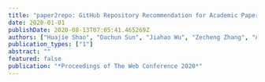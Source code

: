 ```yaml
---
title: "paper2repo: GitHub Repository Recommendation for Academic Papers"
date: 2020-01-01
publishDate: 2020-08-13T07:05:41.465269Z
authors: ["Huajie Shao", "Dachun Sun", "Jiahao Wu", "Zecheng Zhang", "Aston Zhang", "Shuochao Yao", "Shengzhong Liu", "Tianshi Wang", "Chao Zhang", "Tarek Abdelzaher"]
publication_types: ["1"]
abstract: ""
featured: false
publication: "*Proceedings of The Web Conference 2020*"
---
```


